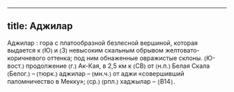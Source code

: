 
---
title: Аджилар
---
Аджилар
: гора с платообразной безлесной вершиной, которая выдается к ⦅Ю⦆ и ⦅З⦆ невысоким скальным обрывом желтовато-коричневого оттенка; под ним обнаженные овражистые склоны. ⦅Ю-вост.⦆ продолжение ⦅г.⦆ Ак-Кая, в 2,5 км к ⦅СВ⦆ от ⦅н.п.⦆ Белая Скала ⦅Белог.⦆ – ⦅тюрк.⦆ аджилар – ⦅мн.ч.⦆ от аджи «совершивший паломничество в Мекку»; ⦅ср.⦆ ⦅рпл.⦆ хаджылар – ⦃В14⦄.
